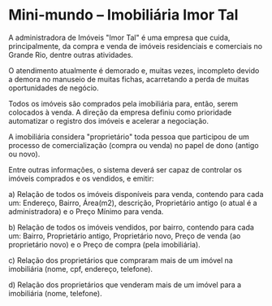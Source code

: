 # Mini-mundo – Imobiliária Imor Tal

A administradora de Imóveis &quot;Imor Tal&quot; é uma empresa que cuida, principalmente, da compra e venda de imóveis residenciais e comerciais no Grande Rio, dentre outras atividades.

O atendimento atualmente é demorado e, muitas vezes, incompleto devido a demora no manuseio de muitas fichas, acarretando a perda de muitas oportunidades de negócio.

Todos os imóveis são comprados pela imobiliária para, então, serem colocados à venda. A direção da empresa definiu como prioridade automatizar o registro dos imóveis e acelerar a negociação.

A imobiliária considera &quot;proprietário&quot; toda pessoa que participou de um processo de comercialização (compra ou venda) no papel de dono (antigo ou novo).

Entre outras informações, o sistema deverá ser capaz de controlar os imóveis comprados e os vendidos, e emitir:

a) Relação de todos os imóveis disponíveis para venda, contendo para cada um: Endereço, Bairro, Área(m2), descrição, Proprietário antigo (o atual é a administradora) e o Preço Mínimo para venda.

b) Relação de todos os imóveis vendidos, por bairro, contendo para cada um: Bairro, Proprietário antigo, Proprietário novo, Preço de venda (ao proprietário novo) e o Preço de compra (pela imobiliária).

c) Relação dos proprietários que compraram mais de um imóvel na imobiliária (nome, cpf, endereço, telefone).

d) Relação dos proprietários que venderam mais de um imóvel para a imobiliária (nome, telefone).